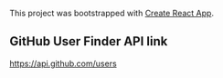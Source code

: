 This project was bootstrapped with [Create React App](https://github.com/facebook/create-react-app).

## GitHub User Finder API link

https://api.github.com/users

